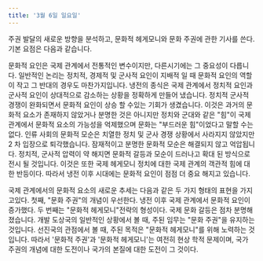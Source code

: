 ```yaml
---
title: '3월 6일 일요일'
---
```

주권 발달의 새로운 방향을 분석하고, 문화적 헤게모니와 문화 주권에 관한 기사를 쓴다. 기본 요점은 다음과 같습니다.

문화적 요인은 국제 관계에서 전통적인 변수이지만, 다른시기에는 그 중요성이 다릅니다. 일반적인 논리는 정치적, 경제적 및 군사적 요인이 지배적 일 때 문화적 요인의 역할이 작고 그 반대의 경우도 마찬가지입니다. 냉전의 종식은 국제 관계에서 정치적 요인과 군사적 요인이 상대적으로 감소하는 상황을 정확하게 만들어 냈습니다. 정치적 군사적 경쟁이 완화되면서 문화적 요인이 상승 할 수있는 기회가 생겼습니다. 이것은 과거의 문화적 요소가 존재하지 않았거나 분명한 것은 아니지만 정치와 군대와 같은 "힘"이 국제 관계에서 문화적 요소의 가능성을 억제했으며 문화는 "부드러운 힘"이었다고 말할 수는 없다. 인류 사회의 문화적 모순은 치열한 정치 및 군사 경쟁 상황에서 사라지지 않았지만 2 차 입장으로 퇴각했습니다. 잠재적이고 분명한 문화적 모순은 해결되지 않고 억압됩니다. 정치적, 군사적 압력이 약 해지면 문화적 갈등과 모순이 드러나고 확대 된 방식으로 전시 될 것입니다. 이것은 또한 국제 헤게모니 정치에 대한 국제 관계의 객관적 힘에 대한 반등이다. 따라서 냉전 이후 시대에는 문화적 요인이 점점 더 중요 해지고 있습니다.

국제 관계에서의 문화적 요소의 새로운 추세는 다음과 같은 두 가지 형태의 표현을 가지고있다. 첫째, "문화 주권"의 개념이 우선한다. 냉전 이후 국제 관계에서 문화적 요인이 증가했다. 두 번째는 "문화적 헤게모니"전략의 형성이다. 국제 문화 갈등은 점차 분명해졌습니다. 개발 도상국의 일반적인 상황에서 볼 때, 주된 임무는 "문화 주권"을 유지하는 것입니다. 선진국의 관점에서 볼 때, 주된 목적은 "문화적 헤게모니"를 위해 노력하는 것입니다. 따라서 '문화적 주권'과 '문화적 헤게모니'는 여전히 현상 학적 문제이며, 국가 주권의 개념에 대한 도전이나 국가의 본질에 대한 도전이 그 것이다.


